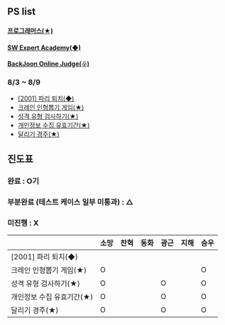 ## PS list

#### [프로그래머스(★)](http://programmers.co.kr)
#### [SW Expert Academy(◆)](http://swexpertacademy.com/)
#### [BackJoon Online Judge(♧)](https://www.acmicpc.net/)

### 8/3 ~ 8/9
- [\[2001\] 파리 퇴치(◆)](https://swexpertacademy.com/main/code/problem/problemDetail.do?contestProbId=AV5PzOCKAigDFAUq&categoryId=AV5PzOCKAigDFAUq&categoryType=CODE&problemTitle=2001)
- [크레인 인형뽑기 게임(★)](https://school.programmers.co.kr/learn/courses/30/lessons/64061)
- [성격 유형 검사하기(★)](https://school.programmers.co.kr/learn/courses/30/lessons/118666)
- [개인정보 수집 유효기간(★)](https://school.programmers.co.kr/learn/courses/30/lessons/150370)
- [달리기 경주(★)](https://school.programmers.co.kr/learn/courses/30/lessons/178871)
## 진도표

### 완료 : O기

### 부분완료 (테스트 케이스 일부 미통과) : △

### 미진행 : X

|                 | 소망  | 찬혁  | 동화  | 광근  | 지해  | 승우 |
|-----------------|-----|-----|-----|-----|-----|---|
| [2001] 파리 퇴치(◆)    |     |     |     |     |     |   |
| 크레인 인형뽑기 게임(★)     |  O   |     |     |     |     | O  |
| 성격 유형 검사하기(★)      |   O  |     |     |  O   |     |   O |
|개인정보 수집 유효기간(★)     |  O   |     |     |  O   |     |   O |
| 달리기 경주(★)    |  O   |     |     |  O   |     |  O |
